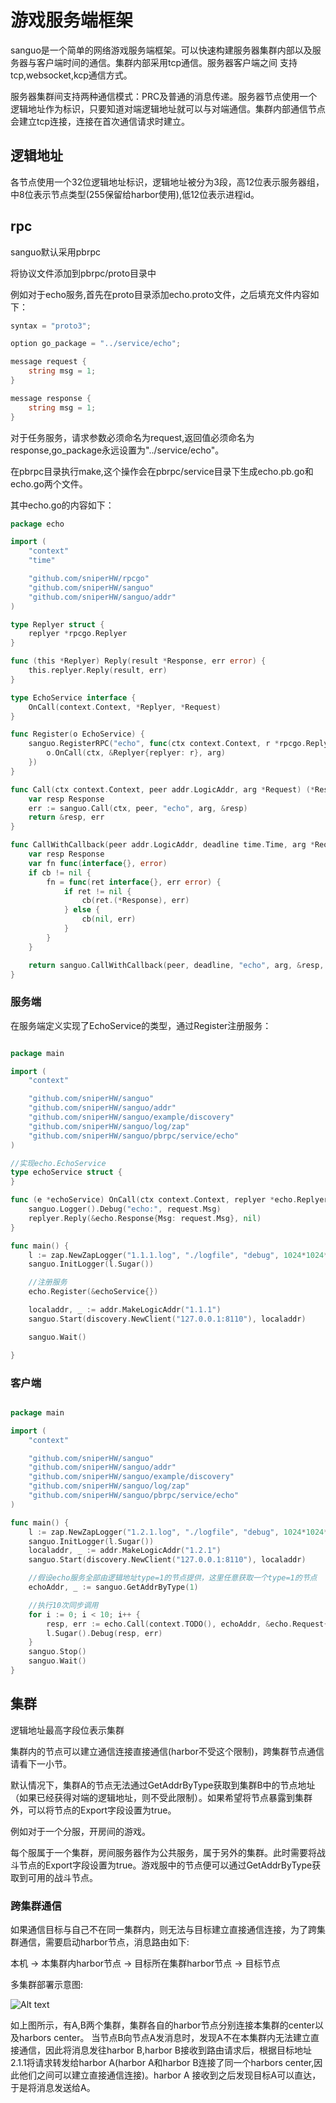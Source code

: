 # 游戏服务端框架 

sanguo是一个简单的网络游戏服务端框架。可以快速构建服务器集群内部以及服务器与客户端时间的通信。集群内部采用tcp通信。服务器客户端之间
支持tcp,websocket,kcp通信方式。

服务器集群间支持两种通信模式：PRC及普通的消息传递。服务器节点使用一个逻辑地址作为标识，只要知道对端逻辑地址就可以与对端通信。集群内部通信节点会建立tcp连接，连接在首次通信请求时建立。

## 逻辑地址

各节点使用一个32位逻辑地址标识，逻辑地址被分为3段，高12位表示服务器组，中8位表示节点类型(255保留给harbor使用),低12位表示进程id。

## rpc

sanguo默认采用pbrpc

将协议文件添加到pbrpc/proto目录中

例如对于echo服务,首先在proto目录添加echo.proto文件，之后填充文件内容如下：

```go
syntax = "proto3";

option go_package = "../service/echo";

message request {
	string msg = 1;
}

message response {
    string msg = 1;
}
```

对于任务服务，请求参数必须命名为request,返回值必须命名为response,go_package永远设置为"../service/echo"。

在pbrpc目录执行make,这个操作会在pbrpc/service目录下生成echo.pb.go和echo.go两个文件。

其中echo.go的内容如下：

```go
package echo

import (
	"context"
	"time"

	"github.com/sniperHW/rpcgo"
	"github.com/sniperHW/sanguo"
	"github.com/sniperHW/sanguo/addr"
)

type Replyer struct {
	replyer *rpcgo.Replyer
}

func (this *Replyer) Reply(result *Response, err error) {
	this.replyer.Reply(result, err)
}

type EchoService interface {
	OnCall(context.Context, *Replyer, *Request)
}

func Register(o EchoService) {
	sanguo.RegisterRPC("echo", func(ctx context.Context, r *rpcgo.Replyer, arg *Request) {
		o.OnCall(ctx, &Replyer{replyer: r}, arg)
	})
}

func Call(ctx context.Context, peer addr.LogicAddr, arg *Request) (*Response, error) {
	var resp Response
	err := sanguo.Call(ctx, peer, "echo", arg, &resp)
	return &resp, err
}

func CallWithCallback(peer addr.LogicAddr, deadline time.Time, arg *Request, cb func(*Response, error)) func() bool {
	var resp Response
	var fn func(interface{}, error)
	if cb != nil {
		fn = func(ret interface{}, err error) {
			if ret != nil {
				cb(ret.(*Response), err)
			} else {
				cb(nil, err)
			}
		}
	}

	return sanguo.CallWithCallback(peer, deadline, "echo", arg, &resp, fn)
}
```

### 服务端

在服务端定义实现了EchoService的类型，通过Register注册服务：

```go

package main

import (
	"context"

	"github.com/sniperHW/sanguo"
	"github.com/sniperHW/sanguo/addr"
	"github.com/sniperHW/sanguo/example/discovery"
	"github.com/sniperHW/sanguo/log/zap"
	"github.com/sniperHW/sanguo/pbrpc/service/echo"
)

//实现echo.EchoService 
type echoService struct {
}

func (e *echoService) OnCall(ctx context.Context, replyer *echo.Replyer, request *echo.Request) {
	sanguo.Logger().Debug("echo:", request.Msg)
	replyer.Reply(&echo.Response{Msg: request.Msg}, nil)
}

func main() {
	l := zap.NewZapLogger("1.1.1.log", "./logfile", "debug", 1024*1024*100, 14, 28, true)
	sanguo.InitLogger(l.Sugar())

	//注册服务
	echo.Register(&echoService{})

	localaddr, _ := addr.MakeLogicAddr("1.1.1")
	sanguo.Start(discovery.NewClient("127.0.0.1:8110"), localaddr)

	sanguo.Wait()

}

```

### 客户端

```go

package main

import (
	"context"

	"github.com/sniperHW/sanguo"
	"github.com/sniperHW/sanguo/addr"
	"github.com/sniperHW/sanguo/example/discovery"
	"github.com/sniperHW/sanguo/log/zap"
	"github.com/sniperHW/sanguo/pbrpc/service/echo"
)

func main() {
	l := zap.NewZapLogger("1.2.1.log", "./logfile", "debug", 1024*1024*100, 14, 28, true)
	sanguo.InitLogger(l.Sugar())
	localaddr, _ := addr.MakeLogicAddr("1.2.1")
	sanguo.Start(discovery.NewClient("127.0.0.1:8110"), localaddr)

	//假设echo服务全部由逻辑地址type=1的节点提供，这里任意获取一个type=1的节点
	echoAddr, _ := sanguo.GetAddrByType(1)

	//执行10次同步调用
	for i := 0; i < 10; i++ {
		resp, err := echo.Call(context.TODO(), echoAddr, &echo.Request{Msg: "hello"})
		l.Sugar().Debug(resp, err)
	}
	sanguo.Stop()
	sanguo.Wait()
}


```

## 集群

逻辑地址最高字段位表示集群

集群内的节点可以建立通信连接直接通信(harbor不受这个限制)，跨集群节点通信请看下一小节。

默认情况下，集群A的节点无法通过GetAddrByType获取到集群B中的节点地址（如果已经获得对端的逻辑地址，则不受此限制）。如果希望将节点暴露到集群外，可以将节点的Export字段设置为true。

例如对于一个分服，开房间的游戏。

每个服属于一个集群，房间服务器作为公共服务，属于另外的集群。此时需要将战斗节点的Export字段设置为true。游戏服中的节点便可以通过GetAddrByType获取到可用的战斗节点。



### 跨集群通信

如果通信目标与自己不在同一集群内，则无法与目标建立直接通信连接，为了跨集群通信，需要启动harbor节点，消息路由如下:

本机 -> 本集群内harbor节点 -> 目标所在集群harbor节点 -> 目标节点

多集群部署示意图:

![Alt text](cluster.png)

如上图所示，有A,B两个集群，集群各自的harbor节点分别连接本集群的center以及harbors center。
当节点B向节点A发消息时，发现A不在本集群内无法建立直接通信，因此将消息发往harbor B,harbor B接收到路由请求后，根据目标地址
2.1.1将请求转发给harbor A(harbor A和harbor B连接了同一个harbors center,因此他们之间可以建立直接通信连接)。harbor A
接收到之后发现目标A可以直达，于是将消息发送给A。




